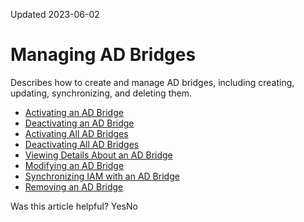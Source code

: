 Updated 2023-06-02
# Managing AD Bridges
Describes how to create and manage AD bridges, including creating, updating, synchronizing, and deleting them.
  * [Activating an AD Bridge](https://docs.oracle.com/en-us/iaas/Content/Identity/msadbridge/activate-microsoft-active-directory-ad-bridge.htm#activate-microsoft-active-directory-ad-bridge "Activate a single AD bridge in an IAM identity domain.")
  * [Deactivating an AD Bridge](https://docs.oracle.com/en-us/iaas/Content/Identity/msadbridge/deactivate-microsoft-active-directory-ad-bridge.htm#deactivate-microsoft-active-directory-ad-bridge "Deactivate a single AD bridge in an IAM identity domain.")
  * [Activating All AD Bridges](https://docs.oracle.com/en-us/iaas/Content/Identity/msadbridge/activate-all-microsoft-actrive-directory-ad-bridges.htm#activate-all-microsoft-actrive-directory-ad-bridges "Activate all AD bridges in an IAM identity domain at the same time.")
  * [Deactivating All AD Bridges](https://docs.oracle.com/en-us/iaas/Content/Identity/msadbridge/deactivate-all-microsoft-active-directory-ad-bridges.htm#deactivate-all-microsoft-active-directory-ad-bridges "For security purposes, you can deactivate all AD bridges in an IAM identity domain at the same time.")
  * [Viewing Details About an AD Bridge](https://docs.oracle.com/en-us/iaas/Content/Identity/msadbridge/view-details-microsoft-active-directory-ad-bridge.htm#view-details-microsoft-active-directory-ad-bridge "You can see the domain name and status for each AD bridge in an IAM identity domain. But you might want to see other information about the AD bridge, such as its configuration information, attribute mappings, and a synchronization log of the communication between IAM and Microsoft Active Directory.")
  * [Modifying an AD Bridge](https://docs.oracle.com/en-us/iaas/Content/Identity/msadbridge/modify-microsoft-active-directory-ad-bridge.htm#modify-microsoft-active-directory-ad-bridge1)
  * [Synchronizing IAM with an AD Bridge](https://docs.oracle.com/en-us/iaas/Content/Identity/msadbridge/run-microsoft-active-directory-ad-bridge.htm#run-microsoft-active-directory-ad-bridge "You can run an bridge to synchronize IAM with Microsoft Active Directory immediately.")
  * [Removing an AD Bridge](https://docs.oracle.com/en-us/iaas/Content/Identity/msadbridge/remove-microsoft-active-directory-ad-bridge.htm#remove-microsoft-active-directory-ad-bridge "Remove an AD bridge from an IAM identity domain.")


Was this article helpful?
YesNo

